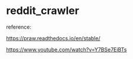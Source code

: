 # reddit_crawler

reference: 

https://praw.readthedocs.io/en/stable/

https://www.youtube.com/watch?v=Y7BSe7EiBTs

